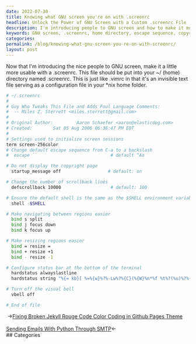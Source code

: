 ```yaml
---
date: 2022-07-30
title: Knowing what GNU screen you're on with .screenrc
headline: Unlock the Power of GNU Screen with a Custom .screenrc File
description: I'm introducing people to GNU screen and how to make it more usable with a .screenrc file. In this blog post, I'll show you how to add the .screenrc file to your ~/ (home) directory, and explain the settings I include in my .screenrc file, such as changing the default escape sequence, turning off the copyright page, changing the number of scrollback lines, and making navigating and resizing regions easier.
keywords: GNU screen, .screenrc, home directory, escape sequence, copyright page, scrollback lines, shell, environment variable, navigating, resizing regions
categories: 
permalink: /blog/knowing-what-gnu-screen-you-re-on-with-screenrc/
layout: post
---
```



Now that I'm introducing the nice people to GNU screen, make it a little more
usable with a .screenrc. This file should be put into your ~/ (home) directory
named .screenrc. This is just like .vimrc in that it's an invisible text file
serving as a configuration file in your \*nix home folder.

```bash
# ~/.screenrc
#
# Guy Who Tweaks This File and Adds Foul Language Comments:
#  -- Miles Z. Sterrett <miles.sterrett@gmail.com>
#
# Original Author:         Aaron Schaefer <aaron@elasticdog.com>
# Created:        Sat 05 Aug 2006 06:38:47 PM EDT
#
# Settings used to initialize screen sessions
term screen-256color
# Change default escape sequence from C-a to a backslash
#  escape ``                            # default ^Aa

# Do not display the copyright page
  startup_message off                  # default: on

# Change the number of scrollback lines
  defscrollback 10000                   # default: 100

# Ensure the default shell is the same as the $SHELL environment variable
  shell -$SHELL

# Make navigating between regions easier
  bind s split
  bind j focus down
  bind k focus up

# Make resizing regions easier
  bind = resize =
  bind + resize +1
  bind - resize -1

# Configure status bar at the bottom of the terminal
  hardstatus alwayslastline
  hardstatus string "%{= kb}[ %=%{w}%?%-Lw%?%{C}(%{W}%n*%f %t%?(%u)%?%{C})%{w}%?%+Lw%?%?%= %{b}][%{C} %Y.%m.%d %{W}%0c %{b}]"

# Turn off the visual bell
  vbell off

# End of file
```


<div class="post-nav"><div class="post-nav-prev"><span class="arrow">&nbsp;&rarr;</span><a href="/blog/fixing-broken-jekyll-rouge-code-color-coding-in-github-pages-theme/">Fixing Broken Jekyll Rouge Code Color Coding in Github Pages Theme</a></div> &nbsp; <div class="post-nav-next"><a href="/blog/sending-emails-with-python-through-smtp/">Sending Emails With Python Through SMTP</a><span class="arrow">&larr;&nbsp;</span></div></div>
## Categories

<ul></ul>